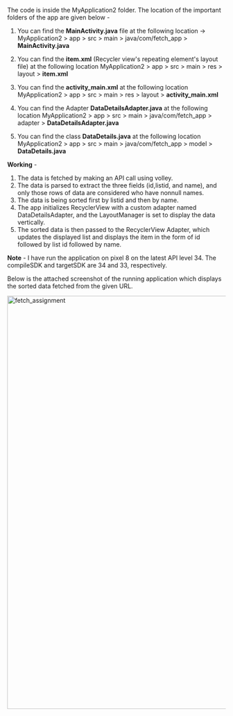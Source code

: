 The code is inside the MyApplication2 folder. The location of the important folders of the app are given below - 

1. You can find the **MainActivity.java** file at the following location -> MyApplication2 > app > src > main > java/com/fetch_app > **MainActivity.java**

2. You can find the **item.xml** (Recycler view's repeating element's layout file) at the following location  MyApplication2 > app > src > main > res > layout > **item.xml**

3. You can find the **activity_main.xml** at the following location MyApplication2 > app > src > main > res > layout > **activity_main.xml**

4. You can find the Adapter **DataDetailsAdapter.java** at the following location MyApplication2 > app > src > main > java/com/fetch_app > adapter > **DataDetailsAdapter.java**

5. You can find the class **DataDetails.java** at the following location MyApplication2 > app > src > main > java/com/fetch_app > model > **DataDetails.java**

**Working** - 

1. The data is fetched by making an API call using volley.
2. The data is parsed to extract the three fields (id,listid, and name), and only those rows of data are considered who have nonnull names.
3. The data is being sorted first by listid and then by name.
4. The app initializes RecyclerView with a custom adapter named DataDetailsAdapter, and the LayoutManager is set to display the data vertically.
5. The sorted data is then passed to the RecyclerView Adapter, which updates the displayed list and displays the item in the form of id followed by list id followed by name.

**Note** - I have run the application on pixel 8 on the latest API level 34. The compileSDK and targetSDK are 34 and 33, respectively.

Below is the attached screenshot of the running application which displays the sorted data fetched from the given URL.

<img width="952" alt="fetch_assignment" src="https://github.com/abhisheky1510/Fetch_data/assets/67820233/b32fa3f6-2c93-4da9-af52-9b6da17c2c5b">

